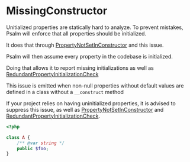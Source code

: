 # MissingConstructor

Unitialized properties are statically hard to analyze. To prevent mistakes, Psalm will enforce that all properties should be initialized.

It does that through [PropertyNotSetInConstructor](./PropertyNotSetInConstructor.md) and this issue.

Psalm will then assume every property in the codebase is initialized.

Doing that allows it to report missing initializations as well as [RedundantPropertyInitializationCheck](./RedundantPropertyInitializationCheck.md)

This issue is emitted when non-null properties without default values are defined in a class without a `__construct` method

If your project relies on having uninitialized properties, it is advised to suppress this issue, as well as [PropertyNotSetInConstructor](./PropertyNotSetInConstructor.md) and [RedundantPropertyInitializationCheck](./RedundantPropertyInitializationCheck.md).

```php
<?php

class A {
    /** @var string */
    public $foo;
}
```
